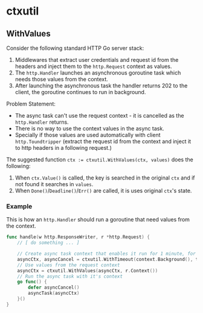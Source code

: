 # ctxutil

## WithValues

Consider the following standard HTTP Go server stack:

1. Middlewares that extract user credentials and request id from the headers and inject them to the `http.Request` context as values.
2. The `http.Handler` launches an asynchronous goroutine task which needs those values from the context.
3. After launching the asynchronous task the handler returns 202 to the client, the goroutine continues to run in background.

Problem Statement:

* The async task can't use the request context - it is cancelled as the `http.Handler` returns.
* There is no way to use the context values in the async task.
* Specially if those values are used automatically with client `http.Toundtripper`
  (extract the request id from the context and inject it to http headers in a following request.)

The suggested function `ctx := ctxutil.WithValues(ctx, values)` does the following:
1. When `ctx.Value()` is called, the key is searched in the original `ctx` and if not found it searches in `values`.
2. When `Done()`/`Deadline()`/`Err()` are called, it is uses original `ctx`'s state.

### Example

This is how an `http.Handler` should run a goroutine that need values from the context.

```go
func handle(w http.ResponseWriter, r *http.Request) {
    // [ do something ... ]

    // Create async task context that enables it run for 1 minute, for example
    asyncCtx, asyncCancel = ctxutil.WithTimeout(context.Background(), time.Minute)
    // Use values from the request context
    asyncCtx = ctxutil.WithValues(asyncCtx, r.Context())
    // Run the async task with it's context
    go func() {
        defer asyncCancel()
        asyncTask(asyncCtx)
    }()
}
```
